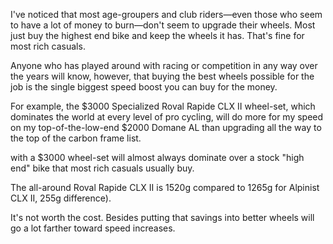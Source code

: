 I've noticed that most age-groupers and club riders—even those who seem to have a lot of money to burn—don't seem to upgrade their wheels. Most just buy the highest end bike and keep the wheels it has. That's fine for most rich casuals. 

Anyone who has played around with racing or competition in any way over the years will know, however, that buying the best wheels possible for the job is the single biggest speed boost you can buy for the money.

For example, the $3000 Specialized Roval Rapide CLX II wheel-set, which dominates the world at every level of pro cycling, will do more for my speed on my top-of-the-low-end $2000 Domane AL than upgrading all the way to the top of the carbon frame list.

with a $3000 wheel-set will almost always dominate over a stock "high end" bike that most rich casuals usually buy.

The all-around Roval Rapide CLX II is 1520g compared to 1265g for Alpinist CLX II, 255g difference).

It's not worth the cost. Besides putting that savings into better wheels will go a lot farther toward speed increases.